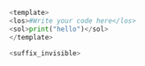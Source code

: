 ```python test.py -r 'python test.py'
<template>
<los>#Write your code here</los>
<sol>print("hello")</sol>
</template>

<suffix_invisible>

```